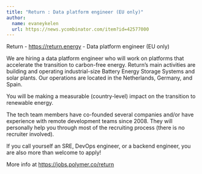 ```yaml
---
title: "Return : Data platform engineer (EU only)"
author:
  name: evaneykelen
  url: https://news.ycombinator.com/item?id=42577000
---
```

Return - <a href="https:&#x2F;&#x2F;return.energy" rel="nofollow">https:&#x2F;&#x2F;return.energy</a> - Data platform engineer (EU only)

We are hiring a data platform engineer who will work on platforms that accelerate the transition to carbon-free energy. Return’s main activities are building and operating industrial-size Battery Energy Storage Systems and solar plants. Our operations are located in the Netherlands, Germany, and Spain.

You will be making a measurable (country-level) impact on the transition to renewable energy.

The tech team members have co-founded several companies and&#x2F;or have experience with remote development teams since 2008. They will personally help you through most of the recruiting process (there is no recruiter involved).

If you call yourself an SRE, DevOps engineer, or a backend engineer, you are also more than welcome to apply!

More info at <a href="https:&#x2F;&#x2F;jobs.polymer.co&#x2F;return" rel="nofollow">https:&#x2F;&#x2F;jobs.polymer.co&#x2F;return</a>
<JobApplication />
